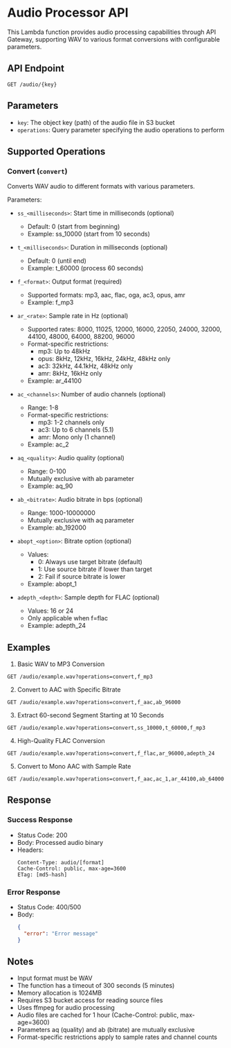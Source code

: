 # Audio Processor API

This Lambda function provides audio processing capabilities through API Gateway, supporting WAV to various format conversions with configurable parameters.

## API Endpoint

```
GET /audio/{key}
```

## Parameters

- `key`: The object key (path) of the audio file in S3 bucket
- `operations`: Query parameter specifying the audio operations to perform

## Supported Operations

### Convert (`convert`)
Converts WAV audio to different formats with various parameters.

Parameters:
- `ss_<milliseconds>`: Start time in milliseconds (optional)
  * Default: 0 (start from beginning)
  * Example: ss_10000 (start from 10 seconds)

- `t_<milliseconds>`: Duration in milliseconds (optional)
  * Default: 0 (until end)
  * Example: t_60000 (process 60 seconds)

- `f_<format>`: Output format (required)
  * Supported formats: mp3, aac, flac, oga, ac3, opus, amr
  * Example: f_mp3

- `ar_<rate>`: Sample rate in Hz (optional)
  * Supported rates: 8000, 11025, 12000, 16000, 22050, 24000, 32000, 44100, 48000, 64000, 88200, 96000
  * Format-specific restrictions:
    - mp3: Up to 48kHz
    - opus: 8kHz, 12kHz, 16kHz, 24kHz, 48kHz only
    - ac3: 32kHz, 44.1kHz, 48kHz only
    - amr: 8kHz, 16kHz only
  * Example: ar_44100

- `ac_<channels>`: Number of audio channels (optional)
  * Range: 1-8
  * Format-specific restrictions:
    - mp3: 1-2 channels only
    - ac3: Up to 6 channels (5.1)
    - amr: Mono only (1 channel)
  * Example: ac_2

- `aq_<quality>`: Audio quality (optional)
  * Range: 0-100
  * Mutually exclusive with ab parameter
  * Example: aq_90

- `ab_<bitrate>`: Audio bitrate in bps (optional)
  * Range: 1000-10000000
  * Mutually exclusive with aq parameter
  * Example: ab_192000

- `abopt_<option>`: Bitrate option (optional)
  * Values:
    - 0: Always use target bitrate (default)
    - 1: Use source bitrate if lower than target
    - 2: Fail if source bitrate is lower
  * Example: abopt_1

- `adepth_<depth>`: Sample depth for FLAC (optional)
  * Values: 16 or 24
  * Only applicable when f=flac
  * Example: adepth_24

## Examples

1. Basic WAV to MP3 Conversion
```
GET /audio/example.wav?operations=convert,f_mp3
```

2. Convert to AAC with Specific Bitrate
```
GET /audio/example.wav?operations=convert,f_aac,ab_96000
```

3. Extract 60-second Segment Starting at 10 Seconds
```
GET /audio/example.wav?operations=convert,ss_10000,t_60000,f_mp3
```

4. High-Quality FLAC Conversion
```
GET /audio/example.wav?operations=convert,f_flac,ar_96000,adepth_24
```

5. Convert to Mono AAC with Sample Rate
```
GET /audio/example.wav?operations=convert,f_aac,ac_1,ar_44100,ab_64000
```

## Response

### Success Response
- Status Code: 200
- Body: Processed audio binary
- Headers:
  ```
  Content-Type: audio/[format]
  Cache-Control: public, max-age=3600
  ETag: [md5-hash]
  ```

### Error Response
- Status Code: 400/500
- Body:
  ```json
  {
    "error": "Error message"
  }
  ```

## Notes

- Input format must be WAV
- The function has a timeout of 300 seconds (5 minutes)
- Memory allocation is 1024MB
- Requires S3 bucket access for reading source files
- Uses ffmpeg for audio processing
- Audio files are cached for 1 hour (Cache-Control: public, max-age=3600)
- Parameters aq (quality) and ab (bitrate) are mutually exclusive
- Format-specific restrictions apply to sample rates and channel counts

